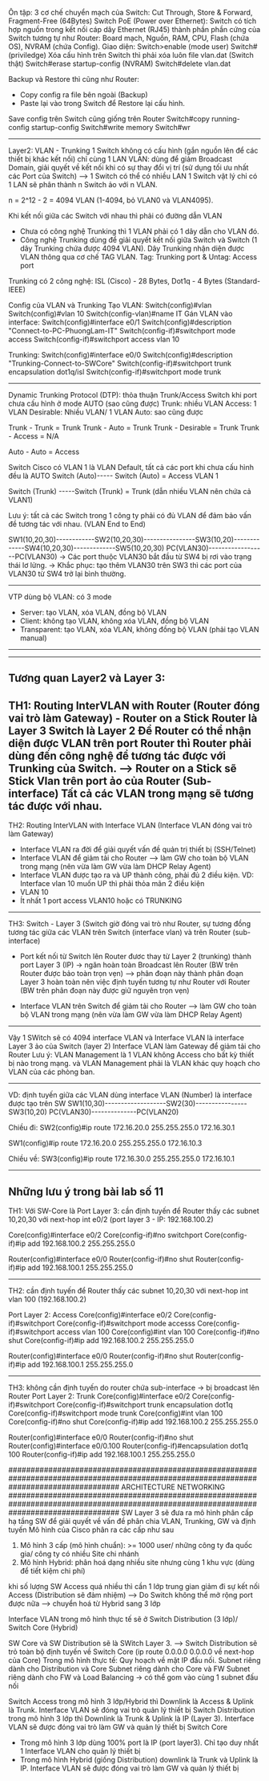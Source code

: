 Ôn tập:
3 cơ chế chuyển mạch của Switch: Cut Through, Store & Forward, Fragment-Free (64Bytes)
Switch PoE (Power over Ethernet): Switch có tích hợp nguồn trong kết nối cáp dây Ethernet (RJ45)
thành phần phần cứng của Switch tương tự như Router: Board mạch, Nguồn, RAM, CPU, Flash (chứa OS), NVRAM (chứa Config).
Giao diện: 
Switch>enable (mode user)
Switch# (priviledge)
Xóa cấu hình trên Switch thì phải xóa luôn file vlan.dat (Switch thật)
Switch#erase startup-config (NVRAM)
Switch#delete vlan.dat

Backup và Restore thì cũng như Router:
- Copy config ra file bên ngoài (Backup)
- Paste lại vào trong Switch để Restore lại cấu hình.

Save config trên Switch cũng giống trên Router
Switch#copy running-config startup-config
Switch#write memory
Switch#wr

-------------------------------------------------------------------------------------------------------------------------
Layer2: VLAN - Trunking
1 Switch không có cấu hình (gắn nguồn lên để các thiết bị khác kết nối) chỉ cùng 1 LAN
VLAN: dùng để giảm Broadcast Domain, giải quyết về kết nối khi có sự thay đổi vị trí (sử dụng tối ưu nhất các Port của Switch)
--> 1 Switch có thể có nhiều LAN 
1 Switch vật lý chỉ có 1 LAN sẽ phân thành n Switch ảo với n VLAN.

n = 2^12 - 2 = 4094 VLAN (1-4094, bỏ VLAN0 và VLAN4095).

Khi kết nối giữa các Switch với nhau thì phải có đường dẫn VLAN
- Chưa có công nghệ Trunking thì 1 VLAN phải có 1 dây dẫn cho VLAN đó.
- Công nghệ Trunking dùng để giải quyết kết nối giữa Switch và Switch (1 dây Trunking chứa được 4094 VLAN).
Dây Trunking nhận diện được VLAN thông qua cơ chế TAG VLAN.
Tag: Trunking port
& Untag: Access port

Trunking có 2 công nghệ: ISL (Cisco) - 28 Bytes, Dot1q - 4 Bytes (Standard-IEEE)

Config của VLAN và Trunking
Tạo VLAN:
Switch(config)#vlan <vlan-id>
Switch(config)#vlan 10
Switch(config-vlan)#name IT
Gán VLAN vào interface:
Switch(config)#interface e0/1
Switch(config)#description "Connect-to-PC-PhuongLam-IT"
Switch(config-if)#switchport mode access
Switch(config-if)#switchport access vlan 10

Trunking:
Switch(config)#interface e0/0
Switch(config)#description "Trunking-Connect-to-SWCore"
Switch(config-if)#switchport trunk encapsulation dot1q/isl
Switch(config-if)#switchport mode trunk

-------------------------------------------------------------------------------------------------------------------------
Dynamic Trunking Protocol (DTP): thỏa thuận Trunk/Access
Switch khi port chưa cấu hình ở mode AUTO (sao cũng được)
Trunk: nhiều VLAN
Access: 1 VLAN
Desirable: Nhiều VLAN/ 1 VLAN
Auto: sao cũng được

Trunk - Trunk 		= Trunk
Trunk - Auto 		= Trunk
Trunk - Desirable	= Trunk
Trunk - Access		= N/A

Auto - Auto		= Access

Switch Cisco có VLAN 1 là VLAN Default, tất cả các port khi chưa cấu hình đều là AUTO
Switch (Auto)----- Switch (Auto) = Access VLAN 1

Switch (Trunk) -----Switch (Trunk) = Trunk (dẫn nhiều VLAN nên chứa cả VLAN1)

Lưu ý: tất cả các Switch trong 1 công ty phải có đủ VLAN để đảm bảo vấn đề tương tác với nhau.
(VLAN End to End)

SW1(10,20,30)------------SW2(10,20,30)----------------SW3(10,20)-------------SW4(10,20,30)-------------SW5(10,20,30)
PC(VLAN30)------------------PC(VLAN30)
-> Các port thuộc VLAN30 bắt đầu từ SW4 bị rơi vào trạng thái lơ lửng. 
-> Khắc phục: tạo thêm VLAN30 trên SW3 thì các port của VLAN30 từ SW4 trở lại bình thường.

-------------------------------------------------------------------------------------------------------------------------
VTP dùng bộ VLAN: có 3 mode
- Server: tạo VLAN, xóa VLAN, đồng bộ VLAN
- Client: không tạo VLAN, không xóa VLAN, đồng bộ VLAN
- Transparent: tạo VLAN, xóa VLAN, không đồng bộ VLAN (phải tạo VLAN manual)

-------------------------------------------------------------------------------------------------------------------------
-------------------------------------------------------------------------------------------------------------------------
Tương quan Layer2 và Layer 3:
-------------------------------------------------------------------------------------------------------------------------
TH1: Routing InterVLAN with Router (Router đóng vai trò làm Gateway) - Router on a Stick
Router là Layer 3
Switch là Layer 2
Để Router có thể nhận diện được VLAN trên port Router thì Router phải 
dùng đến công nghệ để tương tác được với Trunking của Switch.
--> Router on a Stick sẽ Stick Vlan trên port ảo của Router (Sub-interface)
Tất cả các VLAN trong mạng sẽ tương tác được với nhau.
-------------------------------------------------------------------------------------------------------------------------
TH2: Routing InterVLAN with Interface VLAN (Interface VLAN đóng vai trò làm Gateway)
- Interface VLAN ra đời để giải quyết vấn đề quản trị thiết bị (SSH/Telnet)
- Interface VLAN để giảm tải cho Router --> làm GW cho toàn bộ VLAN trong mạng (nên vừa làm GW vừa làm DHCP Relay Agent)
- Interface VLAN được tạo ra và UP thành công, phải đủ 2 điều kiện.
VD: Interface vlan 10 muốn UP thì phải thỏa mãn 2 điều kiện
- VLAN 10
- Ít nhất 1 port access VLAN10 hoặc có TRUNKING
-------------------------------------------------------------------------------------------------------------------------
TH3: Switch - Layer 3 (Switch giờ đóng vai trò như Router, sự tương đồng tương tác giữa các VLAN trên Switch (interface vlan) và trên Router (sub-interface)
- Port kết nối từ Switch lên Router đươc thay từ Layer 2 (trunking) thành port Layer 3 (IP) 
-> ngăn hoàn toàn Broadcast lên Router (BW trên Router được bảo toàn trọn vẹn)
--> phân đoạn này thành phân đoạn Layer 3 hoàn toàn nên việc định tuyến tương tự như Router với Router (BW trên phân đoạn này được giữ nguyên trọn vẹn)

- Interface VLAN trên Switch để giảm tải cho Router --> làm GW cho toàn bộ VLAN trong mạng (nên vừa làm GW vừa làm DHCP Relay Agent)
-------------------------------------------------------------------------------------------------------------------------
Vậy 1 SWitch sẽ có 4094 interface VLAN
và Interface VLAN là interface Layer 3 ảo của Switch (layer 2)
Interface VLAN làm Gateway để giảm tải cho Router
Lưu ý: VLAN Management là 1 VLAN không Access cho bất kỳ thiết bị nào trong mạng.
và VLAN Management phải là VLAN khác quy hoạch cho VLAN của các phòng ban.

-------------------------------------------------------------------------------------------------------------------------
VD: định tuyến giữa các VLAN dùng interface VLAN (Number) là interface được tạo trên SW 
SW1(10,30)-------------------SW2(30)----------------SW3(10,20)
		            PC(VLAN30)--------------PC(VLAN20)

Chiều đi:
SW2(config)#ip route 172.16.20.0 255.255.255.0 172.16.30.1

SW1(config)#ip route 172.16.20.0 255.255.255.0 172.16.10.3

Chiều về:
SW3(config)#ip route 172.16.30.0 255.255.255.0 172.16.10.1


------------------------------------------------------------------------------------------------------
Những lưu ý trong bài lab số 11
------------------------------------------------------------------------------------------------------
TH1:
Với SW-Core là Port Layer 3: cần định tuyến để Router thấy các subnet 10,20,30 
với next-hop int e0/2 (port layer 3 - IP: 192.168.100.2)

Core(config)#interface e0/2
Core(config-if)#no switchport
Core(config-if)#ip add 192.168.100.2 255.255.255.0

Router(config)#interface e0/0
Router(config-if)#no shut
Router(config-if)#ip add 192.168.100.1 255.255.255.0

------------------------------------------------------------------------------------------------------
TH2: cần định tuyến để Router thấy các subnet 10,20,30 
với next-hop int vlan 100 (192.168.100.2)

Port Layer 2: Access
Core(config)#interface e0/2
Core(config-if)#switchport
Core(config-if)#switchport mode accesss
Core(config-if)#switchport access vlan 100
Core(config)#int vlan 100
Core(config-if)#no shut
Core(config-if)#ip add 192.168.100.2 255.255.255.0

Router(config)#interface e0/0
Router(config-if)#no shut
Router(config-if)#ip add 192.168.100.1 255.255.255.0

------------------------------------------------------------------------------------------------------
TH3: không cần định tuyến do router chứa sub-interface 
-> bị broadcast lên Router
Port Layer 2: Trunk
Core(config)#interface e0/2
Core(config-if)#switchport
Core(config-if)#switchport trunk encapsulation dot1q
Core(config-if)#switchport mode trunk
Core(config)#int vlan 100
Core(config-if)#no shut
Core(config-if)#ip add 192.168.100.2 255.255.255.0

Router(config)#interface e0/0
Router(config-if)#no shut
Router(config)#interface e0/0.100
Router(config-if)#encapsulation dot1q 100
Router(config-if)#ip add 192.168.100.1 255.255.255.0

#########################################################################################################################################
				ARCHITECTURE NETWORKING
#########################################################################################################################################
SW Layer 3 sẽ đưa ra mô hình phân cấp hạ tầng SW để giải quyết về vấn đề phân chia VLAN, Trunking, GW và định tuyến
Mô hình của Cisco phân ra các cấp như sau
1. Mô hình 3 cấp (mô hình chuẩn): >= 1000 user/ những công ty đa quốc gia/ công ty có nhiều Site chi nhánh
2. Mô hình Hybrid: phân hoá dạng nhiều site nhưng cùng 1 khu vực (dùng để tiết kiệm chi phí)

khi số lượng SW Access quá nhiều thì cần 1 lớp trung gian giảm đi sự kết nối Access (Distribution sẽ đảm nhiệm)
--> Do Switch không thể mở rộng port được nữa --> chuyển hoá từ Hybrid sang 3 lớp

Interface VLAN trong mô hình thực tế sẽ ở Switch Distribution (3 lớp)/ Switch Core (Hybrid)

SW Core và SW Distribution sẽ là SWitch Layer 3.
--> Switch Distribution sẽ trỏ toàn bộ định tuyến về Switch Core (ip route 0.0.0.0 0.0.0.0 về next-hop của Core)
Trong mô hình thực tế:
Quy hoạch về mặt IP đấu nối.
Subnet riêng dành cho Distribution và Core
Subnet riêng dành cho Core và FW
Subnet riêng dành cho FW và Load Balancing
-> có thể gom vào cùng 1 subnet đấu nối

Switch Access trong mô hình 3 lớp/Hybrid thì Downlink là Access & Uplink là Trunk. Interface VLAN sẽ đóng vai trò quản lý thiết bị
Switch Distribution trong mô hình 3 lớp thì Downlink là Trunk & Uplink là IP (Layer 3). Interface VLAN sẽ được đóng vai trò làm GW và quản lý thiết bị
Switch Core 
- Trong mô hình 3 lớp dùng 100% port là IP (port layer3). Chỉ tạo duy nhất 1 Interface VLAN cho quản lý thiết bị
- Trong mô hình Hybrid (giống Distribution) downlink là Trunk và Uplink là IP. Interface VLAN sẽ được đóng vai trò làm GW và quản lý thiết bị

